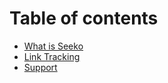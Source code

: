 # Table of contents

* [What is Seeko](README.md)
* [Link Tracking](link-tracking.md)
* [Support](support.md)

